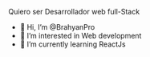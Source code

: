 Quiero ser Desarrollador web full-Stack

-  👋 Hi, I’m @BrahyanPro
- 👀 I’m interested in Web development
- 🌱 I’m currently learning ReactJs
